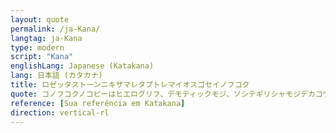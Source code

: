 ```yaml
---
layout: quote
permalink: /ja-Kana/
langtag: ja-Kana
type: modern
script: "Kana"
englishLang: Japanese (Katakana)
lang: 日本語 (カタカナ)
title: ロゼッタストーンニキザマレタプトレマイオスゴセイノフコク
quote: コノフコクノコピーはヒエログリフ、デモティックモジ、ソシテギリシャモジデカコウガンイワノイタニキザマレ、プトレマイオスエイエンノカミノゾウトトモニダイイチ、ダイニ、ダイサンキュウノテラニセッチサレマス。
reference: [Sua referência em Katakana]
direction: vertical-rl
---
```


